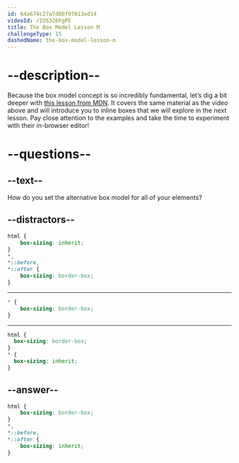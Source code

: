 ```yaml
---
id: 64a674c27a7d00f97013ed14
videoId: rIO5326FgPE
title: The Box Model Lesson M
challengeType: 15
dashedName: the-box-model-lesson-m
--- 
```

# --description--

Because the box model concept is so incredibly fundamental, let’s dig a bit deeper with <a href="https://developer.mozilla.org/en-US/docs/Learn/CSS/Building_blocks/The_box_model#what_is_the_css_box_model" target="_blank">this lesson from MDN</a>. It covers the same material as the video above and will introduce you to inline boxes that we will explore in the next lesson. Pay close attention to the examples and take the time to experiment with their in-browser editor!

# --questions--

## --text--

How do you set the alternative box model for all of your elements?

## --distractors--

```css
html {
    box-sizing: inherit;
}
*,
*::before,
*::after {
    box-sizing: border-box;
}
```

---

```css
* {
    box-sizing: border-box;
}
```

---

```css
html {
  box-sizing: border-box;
}
* {
  box-sizing: inherit;
}
```

## --answer--

```css
html {
    box-sizing: border-box;
}
*,
*::before,
*::after {
    box-sizing: inherit;
}
```

